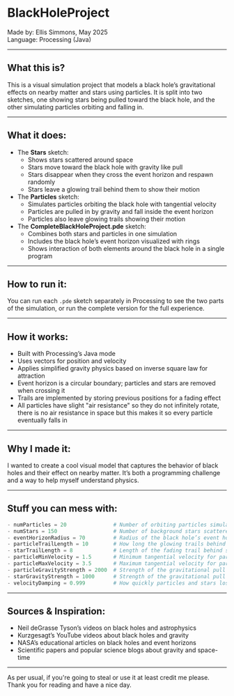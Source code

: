 BlackHoleProject  
=============

Made by: Ellis Simmons, May 2025  
Language: Processing (Java)

---

What this is?    
-----------------------------------
This is a visual simulation project that models a black hole’s gravitational effects on nearby matter and stars using particles. It is split into two sketches, one showing stars being pulled toward the black hole, and the other simulating particles orbiting and falling in.

---

What it does:  
---------------------------------------
- The **Stars** sketch:  
  - Shows stars scattered around space  
  - Stars move toward the black hole with gravity like pull  
  - Stars disappear when they cross the event horizon and respawn randomly
  - Stars leave a glowing trail behind them to show their motion    
- The **Particles** sketch:  
  - Simulates particles orbiting the black hole with tangential velocity  
  - Particles are pulled in by gravity and fall inside the event horizon  
  - Particles also leave glowing trails showing their motion  
- The **CompleteBlackHoleProject.pde** sketch:  
  - Combines both stars and particles in one simulation  
  - Includes the black hole’s event horizon visualized with rings  
  - Shows interaction of both elements around the black hole in a single program

---

How to run it:  
-----------------------------------------------
You can run each `.pde` sketch separately in Processing to see the two parts of the simulation, or run the complete version for the full experience.

---

How it works:  
-------------------------------
- Built with Processing’s Java mode  
- Uses vectors for position and velocity  
- Applies simplified gravity physics based on inverse square law for attraction  
- Event horizon is a circular boundary; particles and stars are removed when crossing it  
- Trails are implemented by storing previous positions for a fading effect
- All particles have slight "air resistance" so they do not infinitely rotate, there is no air resistance in space but this makes it so every particle eventually falls in

---

Why I made it:  
--------------------------------------
I wanted to create a cool visual model that captures the behavior of black holes and their effect on nearby matter. It’s both a programming challenge and a way to help myself understand physics.

---

Stuff you can mess with:  
-------------------------------------------
```python
- numParticles = 20               # Number of orbiting particles simulating matter  
- numStars = 150                  # Number of background stars scattered around  
- eventHorizonRadius = 70         # Radius of the black hole’s event horizon  
- particleTrailLength = 10        # How long the glowing trails behind particles last  
- starTrailLength = 8             # Length of the fading trail behind stars  
- particleMinVelocity = 1.5       # Minimum tangential velocity for particle respawn  
- particleMaxVelocity = 3.5       # Maximum tangential velocity for particle respawn  
- particleGravityStrength = 2000  # Strength of the gravitational pull on particles  
- starGravityStrength = 1000      # Strength of the gravitational pull on stars  
- velocityDamping = 0.999         # How quickly particles and stars lose momentum  
```

---

Sources & Inspiration:  
------------------------------------------------
- Neil deGrasse Tyson’s videos on black holes and astrophysics  
- Kurzgesagt’s YouTube videos about black holes and gravity  
- NASA’s educational articles on black holes and event horizons  
- Scientific papers and popular science blogs about gravity and space-time  

---

As per usual, if you're going to steal or use it at least credit me please. Thank you for reading and have a nice day.
